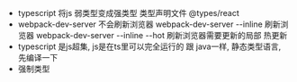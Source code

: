 - typescript 将js 弱类型变成强类型
  类型声明文件 @types/react
- webpack-dev-server 不会刷新浏览器
  webpack-dev-server --inline 刷新浏览器
  webpack-dev-server --inline --hot 刷新浏览器需要更新的局部 热更新
- typescript 是js超集, js是在ts里可以完全运行的
  跟 java一样, 静态类型语言, 先编译一下
- 强制类型